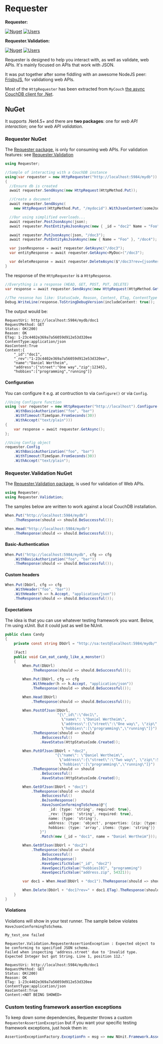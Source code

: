 # Requester
**Requester:**

[![Nuget](https://img.shields.io/nuget/v/requester.svg)](https://www.nuget.org/packages/requester/) [![Users](https://img.shields.io/nuget/dt/requester.svg)](https://www.nuget.org/packages/requester/)

**Requester.Validation:**

[![Nuget](https://img.shields.io/nuget/v/requester.validation.svg)](https://www.nuget.org/packages/requester.validation/) [![Users](https://img.shields.io/nuget/dt/requester.validation.svg)](https://www.nuget.org/packages/requester.validation/)

Requester is designed to help you interact with, as well as validate, web APIs. It's mainly focused on APIs that work with JSON.

It was put together after some fiddling with an awesome NodeJS peer: [FrisbyJS](http://frisbyjs.com/ "FrisbyJS"), for validationg web APIs.

Most of the `HttpRequester` has been extracted from `MyCouch` [the async CouchDB client for .Net](https://github.com/danielwertheim/mycouch).

## NuGet
It supports .Net4.5+ and there are **two packages**: one for *web API interaction*; one for *web API validation*.

### Requester NuGet
The [Requester package](https://www.nuget.org/packages/requester), is only for consuming web APIs. For validation features: see [Requester.Validation](https://www.nuget.org/packages/requester.validation)

```csharp
using Requester;
```

```csharp
//Sample of interacting with a CouchDB instance
using(var requester = new HttpRequester("http://localhost:5984/mydb"))
{
  //Ensure db is created
  await requester.SendAsync(new HttpRequest(HttpMethod.Put));

  //Create a document
  await requester.SendAsync(
    new HttpRequest(HttpMethod.Put, "/mydocid").WithJsonContent(someJson));

  //Our using simplified overloads...
  await requester.PostJsonAsync(json);
  await requester.PostEntityAsJsonAsync(new { _id = "doc2" Name = "Foo" });

  await requester.PutJsonAsync(json, "/doc3");
  await requester.PutEntityAsJsonAsync(new { Name = "Foo" }, "/doc4");

  var jsonResponse = await requester.GetAsync("/doc3");
  var entityResponse = await requester.GetAsync<MyDoc>("/doc3");

  var deleteResponse = await requester.DeleteAsync($"/doc3?rev={jsonResponse.ETag}");
}
```

The response of the `HttpRequester` is a `HttpResponse`.

```csharp
//Everything is a response (HEAD, GET, POST, PUT, DELETE)
var response = await requester.SendAsync(new HttpRequest(HttpMethod.Get, "/mydocid"));

//The resonse has like: StatusCode, Reason, Content, ETag, ContentType etc.
Debug.WriteLine(response.ToStringDebugVersion(includeContent: true));
```

The output would be:

```
RequestUri: http://localhost:5984/mydb/doc1
RequestMethod: GET
Status: OK(200)
Reason: OK
ETag: 1-23c4402e369a7a56059d912e53d320ee
ContentType:application/json
HasContent:True
Content:{
    "_id":"doc1",
    "_rev":"1-23c4402e369a7a56059d912e53d320ee",
    "name":"Daniel Wertheim",
    "address":{"street":"One way","zip":12345},
    "hobbies":["programming","running"]}
```

#### Configuration
You can configure it e.g. at contruction to via `Configure()` or via `Config`.

```csharp
//Using Configure function
using (var requester = new HttpRequester("http://localhost").Configure(cfg => cfg
    .WithBasicAuthorization("foo", "bar")
    .WithTimeout(TimeSpan.FromSeconds(30))
    .WithAccept("text/plain")))
{
    var response = await requester.GetAsync();
};
```

```csharp
//Using Config object
requester.Config
    .WithBasicAuthorization("foo", "bar")
    .WithTimeout(TimeSpan.FromSeconds(30))
    .WithAccept("text/plain");
```

### Requester.Validation NuGet
The [Requester.Validation package](https://www.nuget.org/packages/requester), is used for validation of Web APIs.

```csharp
using Requester;
using Requester.Validation;
```

The samples below are written to work against a local CouchDB installation.

```csharp
When.Put("http://localhost:5984/mydb")
    .TheResponse(should => should.BeSuccessful());

When.Head("http://localhost:5984/mydb")
    .TheResponse(should => should.BeSuccessful());
```

#### Basic-Authentication
```csharp
When.Put("http://localhost:5984/mydb", cfg => cfg
    .WithBasicAuthorization("foo", "bar"))
    .TheResponse(should => should.BeSuccessful());
```

#### Custom headers

```csharp
When.Put(DbUrl, cfg => cfg
    .WithHeader("foo", "bar"))
    .WithHeader(h => h.Accept, "application/json"))
    .TheResponse(should => should.BeSuccessful());
```

#### Expectations
The idea is that you can use whatever testing framework you want. Below, I'm using xUnit. But it could just as well be NUnit.

```csharp
public class Candy
{
    private const string DbUrl = "http://sa:test@localhost:5984/mydb/";

    [Fact]
    public void Can_eat_candy_like_a_monster()
    {
        When.Put(DbUrl)
            .TheResponse(should => should.BeSuccessful());

        When.Put(DbUrl, cfg => cfg
            .WithHeader(h => h.Accept, "application/json"))
            .TheResponse(should => should.BeSuccessful());

        When.Head(DbUrl)
            .TheResponse(should => should.BeSuccessful());

        When.PostOfJson(DbUrl,
                        "{\"_id\":\"doc1\",
                          \"name\": \"Daniel Wertheim\",
                          \"address\":{\"street\":\"One way\", \"zip\":12345},
                          \"hobbies\":[\"programming\",\"running\"]}")
            .TheResponse(should => should
                .BeSuccessful()
                .HaveStatus(HttpStatusCode.Created));

        When.PutOfJson(DbUrl + "doc2",
                       "{\"name\": \"Daniel Wertheim\",
                         \"address\":{\"street\":\"Two way\", \"zip\":54321},
                         \"hobbies\":[\"programming\",\"running\"]}")
            .TheResponse(should => should
                .BeSuccessful()
                .HaveStatus(HttpStatusCode.Created));

        When.GetOfJson(DbUrl + "doc1")
            .TheResponse(should => should
                .BeSuccessful()
                .BeJsonResponse()
                .HaveJsonConformingToSchema(@"{
                    _id: {type: 'string', required: true},
                    _rev: {type: 'string', required: true},
                    name: {type: 'string'},
                    address: {type: 'object', properties: {zip: {type: 'integer'}}},
                    hobbies: {type: 'array', items: {type: 'string'}}
                }")
                .Match(new {_id = "doc1", name = "Daniel Wertheim"}));

        When.GetOfJson(DbUrl + "doc2")
            .TheResponse(should => should
                .BeSuccessful()
                .BeJsonResponse()
                .HaveSpecificValue("_id", "doc2")
                .HaveSpecificValue("hobbies[0]", "programming")
                .HaveSpecificValue("address.zip", 54321));

        var doc1 = When.Head(DbUrl + "doc1").TheResponse(should => should.BeSuccessful());

        When.Delete(DbUrl + "doc1?rev=" + doc1.ETag).TheResponse(should => should.BeSuccessful());
    }
}
```

#### Violations
Violations will show in your test runner. The sample below violates `HaveJsonConformingToSchema`.

```
My_test_one failed

Requester.Validation.RequesterAssertionException : Expected object to be conforming to specified JSON schema.
Failed when inspecting 'address.street' due to 'Invalid type.
Expected Integer but got String. Line 1, position 112.'

RequestUri: http://localhost:5984/mydb/doc1
RequestMethod: GET
Status: OK(200)
Reason: OK
ETag: 1-23c4402e369a7a56059d912e53d320ee
ContentType:application/json
HasContent:True
Content:<NOT BEING SHOWED>
```

### Custom testing framework assertion exceptions
To keep down some dependencies, Requester throws a custom `RequesterAssertionException` but if you want your specific testing framework exceptions, just hook them in:

```csharp
AssertionExceptionFactory.ExceptionFn = msg => new NUnit.Framework.AssertionException(msg);
```
